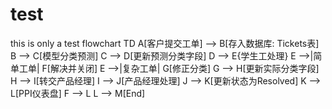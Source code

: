 # test
this is only a test
flowchart TD
    A[客户提交工单] --> B[存入数据库: Tickets表]
    B --> C[模型分类预测]
    C --> D[更新预测分类字段]
    D --> E{学生工处理}
    E -->|简单工单| F[解决并关闭]
    E -->|复杂工单| G[修正分类]
    G --> H[更新实际分类字段]
    H --> I[转交产品经理]
    I --> J[产品经理处理]
    J --> K[更新状态为Resolved]
    K --> L[PPI仪表盘]
    F --> L
    L --> M[End]

